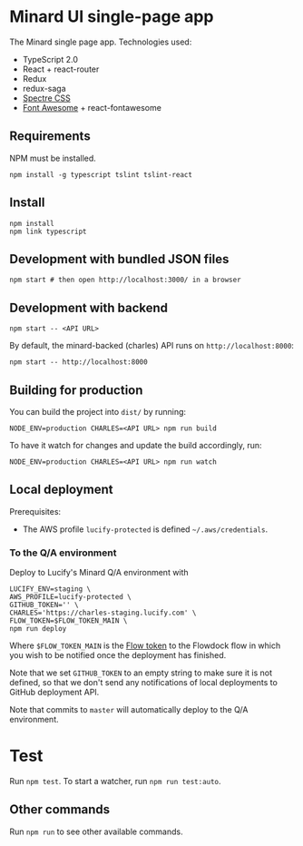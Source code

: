 
# Minard UI single-page app

The Minard single page app. Technologies used:

- TypeScript 2.0
- React + react-router
- Redux
- redux-saga
- [Spectre CSS](https://picturepan2.github.io/spectre/)
- [Font Awesome](http://fontawesome.io/icons/) + react-fontawesome

## Requirements

NPM must be installed.

```shell
npm install -g typescript tslint tslint-react
```

## Install

```shell
npm install
npm link typescript
```

## Development with bundled JSON files

```shell
npm start # then open http://localhost:3000/ in a browser
```

## Development with backend

```shell
npm start -- <API URL>
```

By default, the minard-backed (charles) API runs on `http://localhost:8000`:

```shell
npm start -- http://localhost:8000
```

## Building for production

You can build the project into `dist/` by running:

```shell
NODE_ENV=production CHARLES=<API URL> npm run build
```

To have it watch for changes and update the build accordingly, run:

```shell
NODE_ENV=production CHARLES=<API URL> npm run watch
```

## Local deployment

Prerequisites:
 - The AWS profile `lucify-protected` is defined `~/.aws/credentials`.

### To the Q/A environment

Deploy to Lucify's Minard Q/A environment with
```shell
LUCIFY_ENV=staging \
AWS_PROFILE=lucify-protected \
GITHUB_TOKEN='' \
CHARLES='https://charles-staging.lucify.com' \
FLOW_TOKEN=$FLOW_TOKEN_MAIN \
npm run deploy
```

Where `$FLOW_TOKEN_MAIN` is the [Flow token](https://www.flowdock.com/account/tokens)
to the Flowdock flow in which you wish to be notified once the
deployment has finished.

Note that we set `GITHUB_TOKEN` to an empty string to
make sure it is not defined, so that we don't send any
notifications of local deployments to GitHub deployment API.

Note that commits to `master` will automatically deploy to the Q/A environment.

# Test

Run `npm test`. To start a watcher, run `npm run test:auto`.

## Other commands

Run `npm run` to see other available commands.
